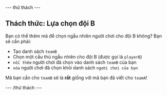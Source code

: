 \--- thử thách \---

## Thách thức: Lựa chọn đội B

Bạn có thể thêm mã để chọn ngẫu nhiên người chơi cho đội B không? Bạn sẽ cần phải:

+ Tạo danh sách `teamB`
+ Chọn một cầu thủ ngẫu nhiên cho đội B (được gọi là `playerB`)
+ `nối thêm` người chơi đã chọn vào danh sách `teamB` của bạn
+ `xóa` người chơi đã chọn khỏi danh sách `người chơi của bạn`

Mã bạn cần cho `teamB` sẽ là **rất** giống với mã bạn đã viết cho `teamA`!

\--- /thử thách \---